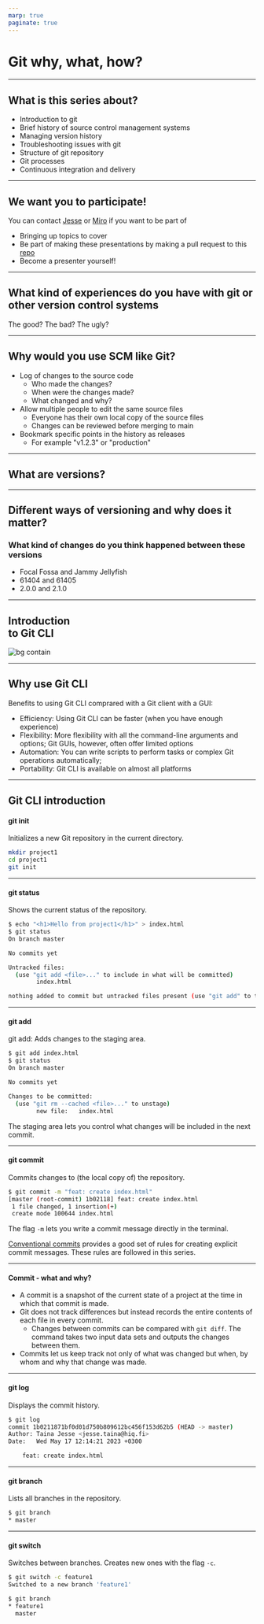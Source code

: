 ```yaml
---
marp: true
paginate: true
---
```


# Git why, what, how?

---

## What is this series about?
- Introduction to git 
- Brief history of source control management systems
- Managing version history 
- Troubleshooting issues with git
- Structure of git repository
- Git processes
- Continuous integration and delivery

---
## We want you to participate!
You can contact [Jesse](mailto:jesse.taina@hiq.fi) or [Miro](mailto:miro.lehteva@hiq.fi) if you want to be part of
- Bringing up topics to cover
- Be part of making these presentations by making a pull request to this [repo](https://github.com/hiq-finland/git-scm)
- Become a presenter yourself!
---
## What kind of experiences do you have with git or other version control systems

The good?
The bad?
The ugly?

---
## Why would you use SCM like Git?

- Log of changes to the source code
  - Who made the changes?
  - When were the changes made?
  - What changed and why?
- Allow multiple people to edit the same source files
  - Everyone has their own local copy of the source files
  - Changes can be reviewed before merging to main
- Bookmark specific points in the history as releases
  - For example "v1.2.3" or "production"

---
## What are versions?

---

## Different ways of versioning and why does it matter?

### What kind of changes do you think happened between these versions
- Focal Fossa and Jammy Jellyfish 
- 61404 and 61405
- 2.0.0 and 2.1.0

---
## Introduction <br>to Git CLI

![bg contain](./xkcd_1597_git.png)

---
## Why use Git CLI

Benefits to using Git CLI comprared with a Git client with a GUI:

- Efficiency: Using Git CLI can be faster (when you have enough experience)
- Flexibility: More flexibility with all the command-line arguments and options; Git GUIs, however, often offer limited options
- Automation: You can write scripts to perform tasks or complex Git operations automatically;
- Portability: Git CLI is available on almost all platforms

---

## Git CLI introduction

#### git init

Initializes a new Git repository in the current directory.

```bash
mkdir project1
cd project1
git init
```

---

#### git status

Shows the current status of the repository.

```bash
$ echo "<h1>Hello from project1</h1>" > index.html
$ git status
On branch master

No commits yet

Untracked files:
  (use "git add <file>..." to include in what will be committed)
        index.html

nothing added to commit but untracked files present (use "git add" to track)
```

---

#### git add

git add: Adds changes to the staging area.

```bash
$ git add index.html
$ git status
On branch master

No commits yet

Changes to be committed:
  (use "git rm --cached <file>..." to unstage)
        new file:   index.html
```

The staging area lets you control what changes will be included in the next commit.

---
#### git commit

Commits changes to (the local copy of) the repository.

```bash
$ git commit -m "feat: create index.html"
[master (root-commit) 1b02118] feat: create index.html
 1 file changed, 1 insertion(+)
 create mode 100644 index.html
```

The flag `-m` lets you write a commit message directly in the terminal.

[Conventional commits](https://www.conventionalcommits.org) provides a good set of rules for creating explicit commit messages. These rules are followed in this series.

---
#### Commit - what and why?

- A commit is a snapshot of the current state of a project at the time in which that commit is made.
- Git does not track differences but instead records the entire contents of each file in every commit.
  - Changes between commits can be compared with `git diff`. The command takes two input data sets and outputs the changes between them.
- Commits let us keep track not only of what was changed but when, by whom and why that change was made.

---

#### git log

Displays the commit history.

```bash
$ git log
commit 1b0211871bf0d01d750b809612bc456f153d62b5 (HEAD -> master)
Author: Taina Jesse <jesse.taina@hiq.fi>
Date:   Wed May 17 12:14:21 2023 +0300

    feat: create index.html
```

---

#### git branch

Lists all branches in the repository.

```bash
$ git branch
* master
```

---

#### git switch

Switches between branches. Creates new ones with the flag `-c`.

```bash
$ git switch -c feature1
Switched to a new branch 'feature1'

$ git branch
* feature1
  master
```

